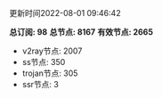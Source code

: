 更新时间2022-08-01 09:46:42

**总订阅: 98**
**总节点: 8167**
**有效节点: 2665**
- v2ray节点: 2007
- ss节点: 350
- trojan节点: 305
- ssr节点: 3
